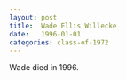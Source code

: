 ```yaml
---
layout: post
title:  Wade Ellis Willecke
date:   1996-01-01
categories: class-of-1972
---
```

Wade died in 1996.
